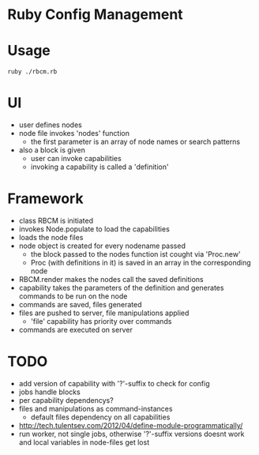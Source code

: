 Ruby Config Management
======================

# Usage

`ruby ./rbcm.rb`

# UI

- user defines nodes
- node file invokes 'nodes' function
  - the first parameter is an array of node names or search patterns
- also a block is given
  - user can invoke capabilities
  - invoking a capability is called a 'definition'

# Framework

- class RBCM is initiated
- invokes Node.populate to load the capabilities
- loads the node files
- node object is created for every nodename passed
  - the block passed to the nodes function ist cought via 'Proc.new'
  - Proc (with definitions in it) is saved in an array in the corresponding node
- RBCM.render makes the nodes call the saved definitions
- capability takes the parameters of the definition and generates commands to be run
  on the node
- commands are saved, files generated
- files are pushed to server, file manipulations applied
  - 'file' capability has priority over commands
- commands are executed on server

# TODO
 - add version of capability with '?'-suffix to check for config
 - jobs handle blocks
 - per capability dependencys?
 - files and manipulations as command-instances
   - default files dependency on all capabilities
 - http://tech.tulentsev.com/2012/04/define-module-programmatically/
- run worker, not single jobs, otherwise '?'-suffix versions doesnt work and
  local variables in node-files get lost
